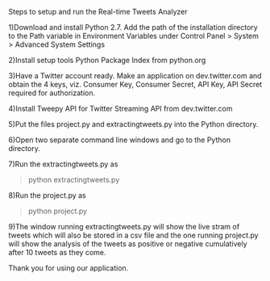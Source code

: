 Steps to setup and run the Real-time Tweets Analyzer

1)Download and install Python 2.7. Add the path of the installation directory to the Path variable in Environment Variables under Control Panel > System > Advanced System Settings

2)Install setup tools Python Package Index from python.org

3)Have a Twitter account ready. Make an application on dev.twitter.com and obtain the 4 keys, viz. Consumer Key, Consumer Secret, API Key, API Secret required for authorization.

4)Install Tweepy API for Twitter Streaming API from dev.twitter.com

5)Put the files project.py and extractingtweets.py into the Python directory.

6)Open two separate command line windows and go to the Python directory.

7)Run the extractingtweets.py as 
>python extractingtweets.py

8)Run the project.py as 
>python project.py

9)The window running extractingtweets.py will show the live stram of tweets which will also be stored in a csv file and the one running project.py will show the analysis of the tweets as positive or negative cumulatively after 10 tweets as they come.

Thank you for using our application.
